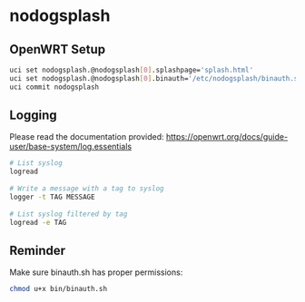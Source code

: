 # nodogsplash

## OpenWRT Setup

```sh
uci set nodogsplash.@nodogsplash[0].splashpage='splash.html'
uci set nodogsplash.@nodogsplash[0].binauth='/etc/nodogsplash/binauth.sh'
uci commit nodogsplash
```

## Logging

Please read the documentation provided: https://openwrt.org/docs/guide-user/base-system/log.essentials

```sh
# List syslog
logread
 
# Write a message with a tag to syslog
logger -t TAG MESSAGE
 
# List syslog filtered by tag
logread -e TAG
```

## Reminder

Make sure binauth.sh has proper permissions:

```sh
chmod u+x bin/binauth.sh
```
